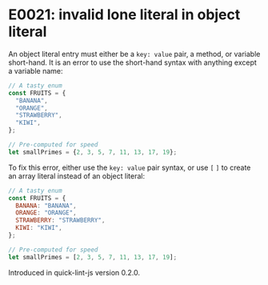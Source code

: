 # E0021: invalid lone literal in object literal

An object literal entry must either be a `key: value` pair, a method, or
variable short-hand. It is an error to use the short-hand syntax with anything
except a variable name:

```javascript
// A tasty enum
const FRUITS = {
  "BANANA",
  "ORANGE",
  "STRAWBERRY",
  "KIWI",
};

// Pre-computed for speed
let smallPrimes = {2, 3, 5, 7, 11, 13, 17, 19};
```

To fix this error, either use the `key: value` pair syntax, or use `[` `]` to
create an array literal instead of an object literal:

```javascript
// A tasty enum
const FRUITS = {
  BANANA: "BANANA",
  ORANGE: "ORANGE",
  STRAWBERRY: "STRAWBERRY",
  KIWI: "KIWI",
};

// Pre-computed for speed
let smallPrimes = [2, 3, 5, 7, 11, 13, 17, 19];
```

Introduced in quick-lint-js version 0.2.0.
